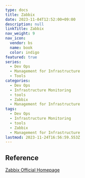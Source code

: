 ```yaml
---
type: docs
title: Zabbix
date: 2023-11-04T12:52:00+09:00
description: null
linkTitle: Zabbix
nav_weight: 9
nav_icon:
  vendor: bs
  name: book
  color: indigo
featured: true
series:
  - Dev Ops
  - Management for Infrastructure
  - Tools
categories:
  - Dev Ops
  - Infrastructure Monitoring
  - tools
  - Zabbix
  - Management for Infrastructure
tags:
  - Dev Ops
  - Infrastructure Monitoring
  - tools
  - Zabbix
  - Management for Infrastructure
lastmod: 2023-11-24T16:56:59.553Z
---
```


## Reference

[Zabbix Official Homepage](https://www.zabbix.com/)
